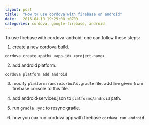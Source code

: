 ```yaml
---
layout: post
title:  "How to use cordova with firebase on android"
date:   2016-08-10 19:29:00 +0700
categories: cordova, google-firebase, android
---
```


To use firebase with cordova-android, one can follow these steps:

1. create a new cordova build.
```{r, engine='bash', count_lines}
cordova create <path> <app-id> <project-name>
```

2. add android platform.
```{r, engine='bash', count_lines}
cordova platform add android
```

3. modify `platforms/android/build.gradle` file.
add line given from firebase console to this file.

4. add android-services.json to `platforms/android` path.

5. run `gradle sync` to resync gradle.

6. now you can run cordova app with firebase `cordova run android`

